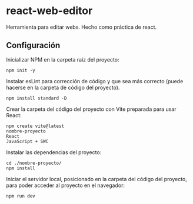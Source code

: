 # react-web-editor

Herramienta para editar webs. Hecho como práctica de react.

## Configuración

Inicializar NPM en la carpeta raíz del proyecto:

```
npm init -y
```

Instalar esLint para corrección de código y que sea más correcto (puede hacerse en la carpeta de código del proyecto). 

```
npm install standard -D
```

Crear la carpeta del código del proyecto con Vite preparada para usar React:

```
npm create vite@latest
nombre-proyecto
React
JavaScript + SWC
```

Instalar las dependencias del proyecto:

```
cd ./nombre-proyecto/
npm install
```

Iniciar el servidor local, posicionado en la carpeta del código del proyecto, para poder acceder al proyecto en el navegador:

```
npm run dev
```

